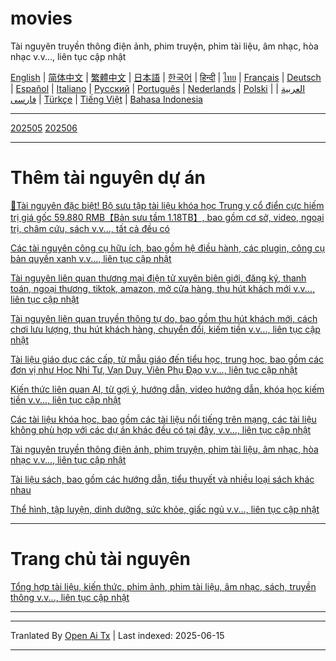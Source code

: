 # movies
Tài nguyên truyền thông điện ảnh, phim truyện, phim tài liệu, âm nhạc, hòa nhạc v.v..., liên tục cập nhật

[English](https://openaitx.github.io/view.html?user=mswnlz&project=movies&lang=en) | [简体中文](https://openaitx.github.io/view.html?user=mswnlz&project=movies&lang=zh-CN) | [繁體中文](https://openaitx.github.io/view.html?user=mswnlz&project=movies&lang=zh-TW) | [日本語](https://openaitx.github.io/view.html?user=mswnlz&project=movies&lang=ja) | [한국어](https://openaitx.github.io/view.html?user=mswnlz&project=movies&lang=ko) | [हिन्दी](https://openaitx.github.io/view.html?user=mswnlz&project=movies&lang=hi) | [ไทย](https://openaitx.github.io/view.html?user=mswnlz&project=movies&lang=th) | [Français](https://openaitx.github.io/view.html?user=mswnlz&project=movies&lang=fr) | [Deutsch](https://openaitx.github.io/view.html?user=mswnlz&project=movies&lang=de) | [Español](https://openaitx.github.io/view.html?user=mswnlz&project=movies&lang=es) | [Italiano](https://openaitx.github.io/view.html?user=mswnlz&project=movies&lang=it) | [Русский](https://openaitx.github.io/view.html?user=mswnlz&project=movies&lang=ru) | [Português](https://openaitx.github.io/view.html?user=mswnlz&project=movies&lang=pt) | [Nederlands](https://openaitx.github.io/view.html?user=mswnlz&project=movies&lang=nl) | [Polski](https://openaitx.github.io/view.html?user=mswnlz&project=movies&lang=pl) | [العربية](https://openaitx.github.io/view.html?user=mswnlz&project=movies&lang=ar) | [فارسی](https://openaitx.github.io/view.html?user=mswnlz&project=movies&lang=fa) | [Türkçe](https://openaitx.github.io/view.html?user=mswnlz&project=movies&lang=tr) | [Tiếng Việt](https://openaitx.github.io/view.html?user=mswnlz&project=movies&lang=vi) | [Bahasa Indonesia](https://openaitx.github.io/view.html?user=mswnlz&project=movies&lang=id)








-------
[202505](https://raw.githubusercontent.com/mswnlz/movies/main/202505.md)
[202506](https://raw.githubusercontent.com/mswnlz/movies/main/202506.md)


---------------
# Thêm tài nguyên dự án

[🎁Tài nguyên đặc biệt! Bộ sưu tập tài liệu khóa học Trung y cổ điển cực hiếm trị giá gốc 59.880 RMB【Bản sưu tầm 1.18TB】, bao gồm cơ sở, video, ngoại trị, châm cứu, sách v.v..., tất cả đều có](https://github.com/mswnlz/chinese-traditional)

[Các tài nguyên công cụ hữu ích, bao gồm hệ điều hành, các plugin, công cụ bản quyền xanh v.v..., liên tục cập nhật](https://github.com/mswnlz/tools)


[Tài nguyên liên quan thương mại điện tử xuyên biên giới, đăng ký, thanh toán, ngoại thương, tiktok, amazon, mở cửa hàng, thu hút khách mới v.v..., liên tục cập nhật](https://github.com/mswnlz/cross-border)

[Tài nguyên liên quan truyền thông tự do, bao gồm thu hút khách mới, cách chơi lưu lượng, thu hút khách hàng, chuyển đổi, kiếm tiền v.v..., liên tục cập nhật](https://github.com/mswnlz/self-media)

[ Tài liệu giáo dục các cấp, từ mẫu giáo đến tiểu học, trung học, bao gồm các đơn vị như Học Nhi Tư, Vạn Duy, Viên Phụ Đạo v.v..., liên tục cập nhật](https://github.com/mswnlz/edu-knowlege)

[Kiến thức liên quan AI, từ gợi ý, hướng dẫn, video hướng dẫn, khóa học kiếm tiền v.v..., liên tục cập nhật](https://github.com/mswnlz/AIknowledge)

[Các tài liệu khóa học, bao gồm các tài liệu nổi tiếng trên mạng, các tài liệu không phù hợp với các dự án khác đều có tại đây, v.v..., liên tục cập nhật](https://github.com/mswnlz/curriculum)

[Tài nguyên truyền thông điện ảnh, phim truyện, phim tài liệu, âm nhạc, hòa nhạc v.v..., liên tục cập nhật](https://github.com/mswnlz/movies)

[Tài liệu sách, bao gồm các hướng dẫn, tiểu thuyết và nhiều loại sách khác nhau](https://github.com/mswnlz/book)

[Thể hình, tập luyện, dinh dưỡng, sức khỏe, giấc ngủ v.v..., liên tục cập nhật](https://github.com/mswnlz/healthy)

---------------

# Trang chủ tài nguyên
[Tổng hợp tài liệu, kiến thức, phim ảnh, phim tài liệu, âm nhạc, sách, truyền thông v.v..., liên tục cập nhật](https://github.com/mswnlz)

---------------

---

Tranlated By [Open Ai Tx](https://github.com/OpenAiTx/OpenAiTx) | Last indexed: 2025-06-15

---